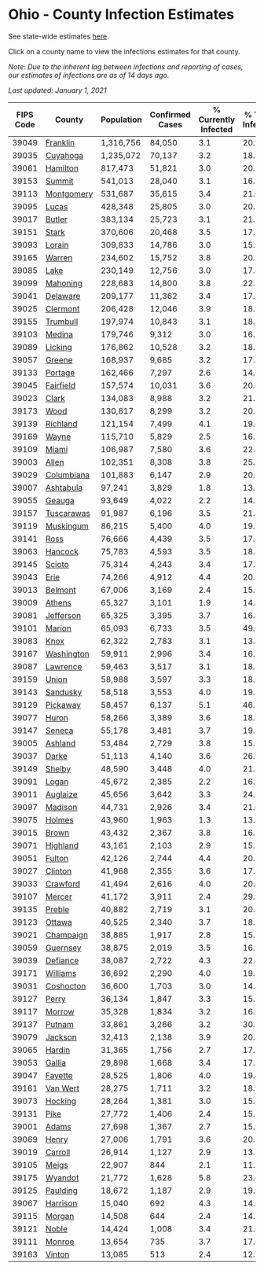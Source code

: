 # Ohio - County Infection Estimates

See state-wide estimates [here](/infections/us-oh).

Click on a county name to view the infections estimates for that county.

*Note: Due to the inherent lag between infections and reporting of cases, our estimates of infections are as of 14 days ago.*

*Last updated: January 1, 2021*

|   FIPS Code |                   County |   Population |   Confirmed Cases |   % Currently Infected |   % Total Infected |
|-------------|--------------------------|--------------|-------------------|------------------------|--------------------|
|       39049 |     [Franklin](franklin) |    1,316,756 |            84,050 |                    3.1 |               20.9 |
|       39035 |     [Cuyahoga](cuyahoga) |    1,235,072 |            70,137 |                    3.2 |               18.8 |
|       39061 |     [Hamilton](hamilton) |      817,473 |            51,821 |                    3.0 |               20.5 |
|       39153 |         [Summit](summit) |      541,013 |            28,040 |                    3.1 |               16.7 |
|       39113 | [Montgomery](montgomery) |      531,687 |            35,615 |                    3.4 |               21.0 |
|       39095 |           [Lucas](lucas) |      428,348 |            25,805 |                    3.0 |               20.3 |
|       39017 |         [Butler](butler) |      383,134 |            25,723 |                    3.1 |               21.1 |
|       39151 |           [Stark](stark) |      370,606 |            20,468 |                    3.5 |               17.7 |
|       39093 |         [Lorain](lorain) |      309,833 |            14,786 |                    3.0 |               15.6 |
|       39165 |         [Warren](warren) |      234,602 |            15,752 |                    3.8 |               20.9 |
|       39085 |             [Lake](lake) |      230,149 |            12,756 |                    3.0 |               17.6 |
|       39099 |     [Mahoning](mahoning) |      228,683 |            14,800 |                    3.8 |               22.2 |
|       39041 |     [Delaware](delaware) |      209,177 |            11,362 |                    3.4 |               17.2 |
|       39025 |     [Clermont](clermont) |      206,428 |            12,046 |                    3.9 |               18.1 |
|       39155 |     [Trumbull](trumbull) |      197,974 |            10,843 |                    3.1 |               18.1 |
|       39103 |         [Medina](medina) |      179,746 |             9,312 |                    3.0 |               16.5 |
|       39089 |       [Licking](licking) |      176,862 |            10,528 |                    3.2 |               18.7 |
|       39057 |         [Greene](greene) |      168,937 |             9,685 |                    3.2 |               17.7 |
|       39133 |       [Portage](portage) |      162,466 |             7,297 |                    2.6 |               14.6 |
|       39045 |   [Fairfield](fairfield) |      157,574 |            10,031 |                    3.6 |               20.0 |
|       39023 |           [Clark](clark) |      134,083 |             8,988 |                    3.2 |               21.1 |
|       39173 |             [Wood](wood) |      130,817 |             8,299 |                    3.2 |               20.1 |
|       39139 |     [Richland](richland) |      121,154 |             7,499 |                    4.1 |               19.6 |
|       39169 |           [Wayne](wayne) |      115,710 |             5,829 |                    2.5 |               16.1 |
|       39109 |           [Miami](miami) |      106,987 |             7,580 |                    3.6 |               22.8 |
|       39003 |           [Allen](allen) |      102,351 |             8,308 |                    3.8 |               25.5 |
|       39029 | [Columbiana](columbiana) |      101,883 |             6,147 |                    2.9 |               20.6 |
|       39007 |   [Ashtabula](ashtabula) |       97,241 |             3,829 |                    1.8 |               13.2 |
|       39055 |         [Geauga](geauga) |       93,649 |             4,022 |                    2.2 |               14.2 |
|       39157 | [Tuscarawas](tuscarawas) |       91,987 |             6,196 |                    3.5 |               21.8 |
|       39119 |   [Muskingum](muskingum) |       86,215 |             5,400 |                    4.0 |               19.2 |
|       39141 |             [Ross](ross) |       76,666 |             4,439 |                    3.5 |               17.8 |
|       39063 |       [Hancock](hancock) |       75,783 |             4,593 |                    3.5 |               18.8 |
|       39145 |         [Scioto](scioto) |       75,314 |             4,243 |                    3.4 |               17.2 |
|       39043 |             [Erie](erie) |       74,266 |             4,912 |                    4.4 |               20.8 |
|       39013 |       [Belmont](belmont) |       67,006 |             3,169 |                    2.4 |               15.9 |
|       39009 |         [Athens](athens) |       65,327 |             3,101 |                    1.9 |               14.4 |
|       39081 |   [Jefferson](jefferson) |       65,325 |             3,395 |                    3.7 |               16.4 |
|       39101 |         [Marion](marion) |       65,093 |             6,733 |                    3.5 |               49.0 |
|       39083 |             [Knox](knox) |       62,322 |             2,783 |                    3.1 |               13.8 |
|       39167 | [Washington](washington) |       59,911 |             2,996 |                    3.4 |               16.3 |
|       39087 |     [Lawrence](lawrence) |       59,463 |             3,517 |                    3.1 |               18.1 |
|       39159 |           [Union](union) |       58,988 |             3,597 |                    3.3 |               18.8 |
|       39143 |     [Sandusky](sandusky) |       58,518 |             3,553 |                    4.0 |               19.2 |
|       39129 |     [Pickaway](pickaway) |       58,457 |             6,137 |                    5.1 |               46.1 |
|       39077 |           [Huron](huron) |       58,266 |             3,389 |                    3.6 |               18.3 |
|       39147 |         [Seneca](seneca) |       55,178 |             3,481 |                    3.7 |               19.5 |
|       39005 |       [Ashland](ashland) |       53,484 |             2,729 |                    3.8 |               15.7 |
|       39037 |           [Darke](darke) |       51,113 |             4,140 |                    3.6 |               26.0 |
|       39149 |         [Shelby](shelby) |       48,590 |             3,448 |                    4.0 |               21.8 |
|       39091 |           [Logan](logan) |       45,672 |             2,385 |                    2.2 |               16.3 |
|       39011 |     [Auglaize](auglaize) |       45,656 |             3,642 |                    3.3 |               24.6 |
|       39097 |       [Madison](madison) |       44,731 |             2,926 |                    3.4 |               21.0 |
|       39075 |         [Holmes](holmes) |       43,960 |             1,963 |                    1.3 |               13.9 |
|       39015 |           [Brown](brown) |       43,432 |             2,367 |                    3.8 |               16.9 |
|       39071 |     [Highland](highland) |       43,161 |             2,103 |                    2.9 |               15.1 |
|       39051 |         [Fulton](fulton) |       42,126 |             2,744 |                    4.4 |               20.2 |
|       39027 |       [Clinton](clinton) |       41,968 |             2,355 |                    3.6 |               17.5 |
|       39033 |     [Crawford](crawford) |       41,494 |             2,616 |                    4.0 |               20.0 |
|       39107 |         [Mercer](mercer) |       41,172 |             3,911 |                    2.4 |               29.9 |
|       39135 |         [Preble](preble) |       40,882 |             2,719 |                    3.1 |               20.8 |
|       39123 |         [Ottawa](ottawa) |       40,525 |             2,340 |                    3.7 |               18.5 |
|       39021 |   [Champaign](champaign) |       38,885 |             1,917 |                    2.8 |               15.2 |
|       39059 |     [Guernsey](guernsey) |       38,875 |             2,019 |                    3.5 |               16.2 |
|       39039 |     [Defiance](defiance) |       38,087 |             2,722 |                    4.3 |               22.4 |
|       39171 |     [Williams](williams) |       36,692 |             2,290 |                    4.0 |               19.7 |
|       39031 |   [Coshocton](coshocton) |       36,600 |             1,703 |                    3.0 |               14.8 |
|       39127 |           [Perry](perry) |       36,134 |             1,847 |                    3.3 |               15.9 |
|       39117 |         [Morrow](morrow) |       35,328 |             1,834 |                    3.2 |               16.6 |
|       39137 |         [Putnam](putnam) |       33,861 |             3,266 |                    3.2 |               30.1 |
|       39079 |       [Jackson](jackson) |       32,413 |             2,138 |                    3.9 |               20.3 |
|       39065 |         [Hardin](hardin) |       31,365 |             1,756 |                    2.7 |               17.8 |
|       39053 |         [Gallia](gallia) |       29,898 |             1,668 |                    3.4 |               17.3 |
|       39047 |       [Fayette](fayette) |       28,525 |             1,806 |                    4.0 |               19.4 |
|       39161 |     [Van Wert](van-wert) |       28,275 |             1,711 |                    3.2 |               18.9 |
|       39073 |       [Hocking](hocking) |       28,264 |             1,381 |                    3.0 |               15.6 |
|       39131 |             [Pike](pike) |       27,772 |             1,406 |                    2.4 |               15.5 |
|       39001 |           [Adams](adams) |       27,698 |             1,367 |                    2.7 |               15.1 |
|       39069 |           [Henry](henry) |       27,006 |             1,791 |                    3.6 |               20.3 |
|       39019 |       [Carroll](carroll) |       26,914 |             1,127 |                    2.9 |               13.2 |
|       39105 |           [Meigs](meigs) |       22,907 |               844 |                    2.1 |               11.3 |
|       39175 |       [Wyandot](wyandot) |       21,772 |             1,628 |                    5.8 |               23.6 |
|       39125 |     [Paulding](paulding) |       18,672 |             1,187 |                    2.9 |               19.5 |
|       39067 |     [Harrison](harrison) |       15,040 |               692 |                    4.3 |               14.0 |
|       39115 |         [Morgan](morgan) |       14,508 |               644 |                    2.4 |               14.1 |
|       39121 |           [Noble](noble) |       14,424 |             1,008 |                    3.4 |               21.8 |
|       39111 |         [Monroe](monroe) |       13,654 |               735 |                    3.7 |               17.0 |
|       39163 |         [Vinton](vinton) |       13,085 |               513 |                    2.4 |               12.2 |